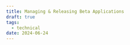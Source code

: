```yaml
---
title: Managing & Releasing Beta Applications
draft: true
tags:
  - technical
date: 2024-06-24
---
```

 